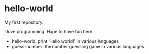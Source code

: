 # hello-world

My first repository.

I love programming. Hope to have fun here.

- hello-world: print 'Hello world!' in various languages
- guess-number: the number guessing game in various languages
